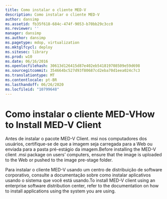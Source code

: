 ```yaml
---
title: Como instalar o cliente MED-V
description: Como instalar o cliente MED-V
author: dansimp
ms.assetid: fb35f618-684c-474f-9053-b70bb29c3cc0
ms.reviewer: ''
manager: dansimp
ms.author: dansimp
ms.pagetype: mdop, virtualization
ms.mktglfcycl: deploy
ms.sitesec: library
ms.prod: w10
ms.date: 06/16/2016
ms.openlocfilehash: 30613d126415d87e402eb541819708509e59d698
ms.sourcegitcommit: 354664bc527d93f80687cd2eba70d1eea024c7c3
ms.translationtype: MT
ms.contentlocale: pt-BR
ms.lasthandoff: 06/26/2020
ms.locfileid: "10799648"
---
```

# <span data-ttu-id="df66b-103">Como instalar o cliente MED-V</span><span class="sxs-lookup"><span data-stu-id="df66b-103">How to Install MED-V Client</span></span>


<span data-ttu-id="df66b-104">Antes de instalar o pacote MED-V Client. msi nos computadores dos usuários, certifique-se de que a imagem seja carregada para a Web ou enviada para a pasta pré-estágio da imagem.</span><span class="sxs-lookup"><span data-stu-id="df66b-104">Before installing the MED-V client .msi package on users’ computers, ensure that the image is uploaded to the Web or pushed to the image pre-stage folder.</span></span>

<span data-ttu-id="df66b-105">Para instalar o cliente MED-V usando um centro de distribuição de software corporativo, consulte a documentação sobre como instalar aplicativos usando o sistema que você está usando.</span><span class="sxs-lookup"><span data-stu-id="df66b-105">To install MED-V client using an enterprise software distribution center, refer to the documentation on how to install applications using the system you are using.</span></span>

 

 





